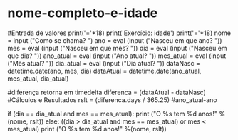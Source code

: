# nome-completo-e-idade
#Entrada de valores
print('='*18)
print('Exercício: idade')
print('='*18)
nome = input ("Como se chama? ")
ano = eval (input ("Nasceu em que ano? "))
mes = eval (input ("Nasceu em que mês? "))
dia = eval (input ("Nasceu em que dia? "))
ano_atual = eval (input ("Ano atual? "))
mes_atual = eval (input ("Mês atual? "))
dia_atual = eval (input ("Dia atual? "))
dataNasc = datetime.date(ano, mes, dia)
dataAtual = datetime.date(ano_atual, mes_atual, dia_atual)

#diferença retorna em timedelta
diferenca = (dataAtual - dataNasc)
#Cálculos e Resultados
rslt = (diferenca.days / 365.25)
#ano_atual-ano

if (dia == dia_atual and mes == mes_atual):
    print ("O %s tem %d anos!" %(nome, rslt))
else:
    ((dia > dia_atual and mes == mes_atual) or mes < mes_atual)
    print ("O %s tem %d anos!" %(nome, rslt))
